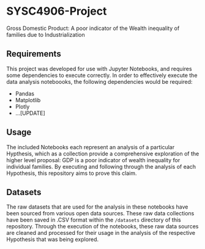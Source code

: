 # SYSC4906-Project
Gross Domestic Product: A poor indicator of the Wealth inequality of families due to Industrialization 

## Requirements
This project was developed for use with Jupyter Notebooks, and requires some dependencies to execute correctly.
In order to effectively execute the data analysis noteboooks, the following dependencies would be required:
- Pandas
- Matplotlib
- Plotly
- ...[UPDATE]

## Usage
The included Notebooks each represent an analysis of a particular Hypthesis, which as a collection provide a comprehensive exploration of the higher level proposal: GDP is a poor indicator of wealth inequality for individual families. By executing and following through the analysis of each Hypothesis, this repository aims to prove this claim.

## Datasets
The raw datasets that are used for the analysis in these notebooks have been sourced from various open data sources. These raw data collections have been saved in .CSV format within the `/datasets` directory of this repository. Through the execution of the notebooks, these raw data sources are cleaned and processed for their usage in the analysis of the respective Hypothesis that was being explored.
